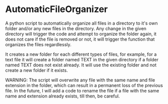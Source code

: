 # AutomaticFileOrganizer
A python script to automatically organize all files in a directory to it's own folder and/or any new files in the directory.
Any change in the given directory will trigger the code and attempt to organize the folder again, it does not care if the file is removed or not, 
it will trigger the function that organizes the files regardlessly.

It creates a new folder for each different types of files, for example, for a text file it will create a folder named TEXT in the given directory if a folder named TEXT does not exist already.
It will use the existing folder and not create a new folder if it exists.

WARNING: The script will overwrite any file with the same name and file extension in the folder, which can result in a permanent loss of the previous file.
In the future, I will add a code to rename the file if a file with the same name and extension already exists, till then, be careful.
